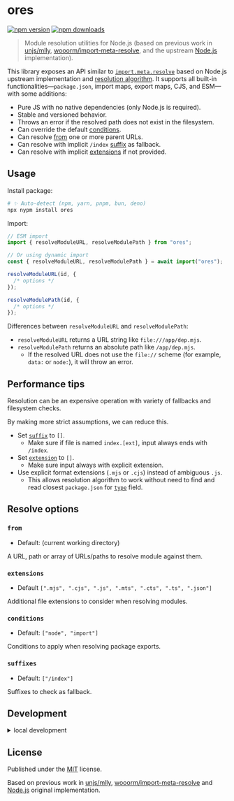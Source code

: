 # ores

<!-- automd:badges color=yellow -->

[![npm version](https://img.shields.io/npm/v/ores?color=yellow)](https://npmjs.com/package/ores)
[![npm downloads](https://img.shields.io/npm/dm/ores?color=yellow)](https://npm.chart.dev/ores)

<!-- /automd -->

> Module resolution utilities for Node.js (based on previous work in [unjs/mlly](https://github.com/unjs/mlly), [wooorm/import-meta-resolve](https://github.com/wooorm/import-meta-resolve), and the upstream [Node.js](https://github.com/nodejs/node) implementation).

This library exposes an API similar to [`import.meta.resolve`](https://nodejs.org/api/esm.html#importmetaresolvespecifier) based on Node.js upstream implementation and [resolution algorithm](https://nodejs.org/api/esm.html#esm_resolution_algorithm). It supports all built-in functionalities—`package.json`, import maps, export maps, CJS, and ESM—with some additions:

- Pure JS with no native dependencies (only Node.js is required).
- Stable and versioned behavior.
- Throws an error if the resolved path does not exist in the filesystem.
- Can override the default [conditions](#conditions).
- Can resolve [from](#from) one or more parent URLs.
- Can resolve with implicit `/index` [suffix](#suffixes) as fallback.
- Can resolve with implicit [extensions](#extensions) if not provided.

## Usage

Install package:

```sh
# ✨ Auto-detect (npm, yarn, pnpm, bun, deno)
npx nypm install ores
```

Import:

```ts
// ESM import
import { resolveModuleURL, resolveModulePath } from "ores";

// Or using dynamic import
const { resolveModuleURL, resolveModulePath } = await import("ores");
```

```ts
resolveModuleURL(id, {
  /* options */
});

resolveModulePath(id, {
  /* options */
});
```

Differences between `resolveModuleURL` and `resolveModulePath`:

- `resolveModuleURL` returns a URL string like `file:///app/dep.mjs`.
- `resolveModulePath` returns an absolute path like `/app/dep.mjs`.
  - If the resolved URL does not use the `file://` scheme (for example, `data:` or `node:`), it will throw an error.

## Performance tips

Resolution can be an expensive operation with variety of fallbacks and filesystem checks.

By making more strict assumptions, we can reduce this.

- Set [`suffix`](#suffixes) to `[]`.
  - Make sure if file is named `index.[ext]`, input always ends with `/index`.
- Set [`extension`](#extensions) to `[]`.
  - Make sure input always with explicit extension.
- Use explicit format extensions (`.mjs` or `.cjs`) instead of ambiguous `.js`.
  - This allows resolution algorithm to work without need to find and read closest `package.json` for [`type`](https://nodejs.org/api/packages.html#type) field.

## Resolve options

### `from`

- Default: (current working directory)

A URL, path or array of URLs/paths to resolve module against them.

### `extensions`

- Default `[".mjs", ".cjs", ".js", ".mts", ".cts", ".ts", ".json"]`

Additional file extensions to consider when resolving modules.

### `conditions`

- Default: `["node", "import"]`

Conditions to apply when resolving package exports.

### `suffixes`

- Default: `["/index"]`

Suffixes to check as fallback.

## Development

<details>

<summary>local development</summary>

- Clone this repository
- Install latest LTS version of [Node.js](https://nodejs.org/en/)
- Enable [Corepack](https://github.com/nodejs/corepack) using `corepack enable`
- Install dependencies using `pnpm install`
- Run interactive tests using `pnpm dev`

</details>

## License

Published under the [MIT](https://github.com/unjs/ores/blob/main/LICENSE) license.

Based on previous work in [unjs/mlly](https://github.com/unjs/mlly), [wooorm/import-meta-resolve](https://github.com/wooorm/import-meta-resolve) and [Node.js](https://github.com/nodejs/node) original implementation.

